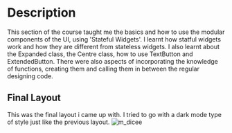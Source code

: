 # Description
This section of the course taught me the basics and how to use the modular components of the UI, using 'Stateful Widgets'. I learnt how statful widgets work and how they are different from stateless widgets.
I also learnt about the Expanded class, the Centre class, how to use TextButton and ExtendedButton.
There were also aspects of incorporating the knowledge of functions, creating them and calling them in between the regular designing code.

## Final Layout
This was the final layout i came up with. I tried to go with a dark mode type of style just like the previous layout.
![m_dicee](https://github.com/theretardednoob/images/blob/main/m_dicee%20layout.png)
